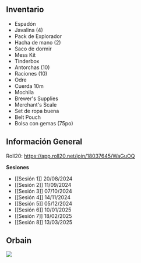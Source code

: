 ## Inventario
- Espadón
- Javalina (4)
- Pack de Explorador
- Hacha de mano (2)
- Saco de dormir
- Mess Kit
- Tinderbox
- Antorchas (10)
- Raciones (10)
- Odre
- Cuerda 10m
- Mochila
- Brewer's Supplies
- Merchant's Scale
- Set de ropa buena
- Belt Pouch
- Bolsa con gemas (75po)

## Información General
Roll20: https://app.roll20.net/join/18037645/WaGuOQ

**Sesiones**
- [[Sesión 1]] 20/08/2024
- [[Sesión 2]] 11/09/2024
- [[Sesión 3]] 07/10/2024
- [[Sesión 4]] 14/11/2024
- [[Sesión 5]] 05/12/2024
- [[Sesión 6]] 10/01/2025
- [[Sesión 7]] 18/02/2025
- [[Sesión 8]] 13/03/2025
## Orbain
![](https://cdn2.inkarnate.com/8bVuNG5FzDetddxwPPhSdA?disposition=attachment)